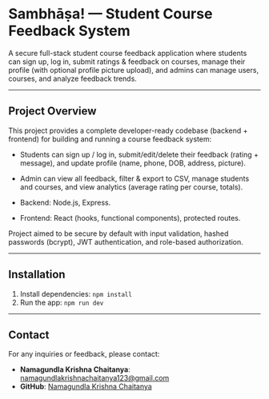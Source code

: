 # Sambhāṣa! — Student Course Feedback System

A secure full-stack student course feedback application where students can sign up, log in, submit ratings & feedback on courses, manage their profile (with optional profile picture upload), and admins can manage users, courses, and analyze feedback trends.

---

## Project Overview

This project provides a complete developer-ready codebase (backend + frontend) for building and running a course feedback system:

- Students can sign up / log in, submit/edit/delete their feedback (rating + message), and update profile (name, phone, DOB, address, picture).

- Admin can view all feedback, filter & export to CSV, manage students and courses, and view analytics (average rating per course, totals).

- Backend: Node.js, Express.

- Frontend: React (hooks, functional components), protected routes.

Project aimed to be secure by default with input validation, hashed passwords (bcrypt), JWT authentication, and role-based authorization.

---

## Installation

1. Install dependencies:
   `npm install`
2. Run the app:
   `npm run dev`

---

## Contact
For any inquiries or feedback, please contact:

- **Namagundla Krishna Chaitanya**: [namagundlakrishnachaitanya123@gmail.com](mailto:namagundlakrishnachaitanya123@gmail.com)
- **GitHub**: [Namagundla Krishna Chaitanya](https://github.com/NKCkrishna)
